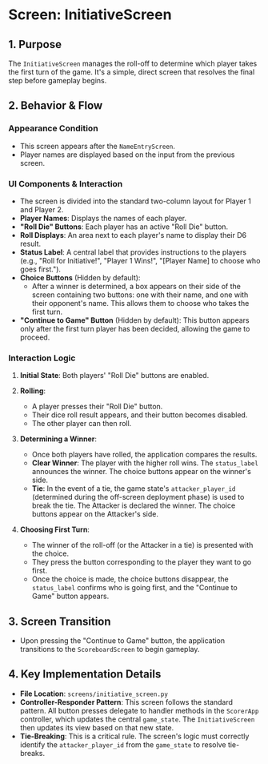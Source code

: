 # Screen: InitiativeScreen

## 1. Purpose

The `InitiativeScreen` manages the roll-off to determine which player takes the first turn of the game. It's a simple, direct screen that resolves the final step before gameplay begins.

## 2. Behavior & Flow

### Appearance Condition

- This screen appears after the `NameEntryScreen`.
- Player names are displayed based on the input from the previous screen.

### UI Components & Interaction

- The screen is divided into the standard two-column layout for Player 1 and Player 2.
- **Player Names**: Displays the names of each player.
- **"Roll Die" Buttons**: Each player has an active "Roll Die" button.
- **Roll Displays**: An area next to each player's name to display their D6 result.
- **Status Label**: A central label that provides instructions to the players (e.g., "Roll for Initiative!", "Player 1 Wins!", "[Player Name] to choose who goes first.").
- **Choice Buttons** (Hidden by default):
  - After a winner is determined, a box appears on their side of the screen containing two buttons: one with their name, and one with their opponent's name. This allows them to choose who takes the first turn.
- **"Continue to Game" Button** (Hidden by default): This button appears only after the first turn player has been decided, allowing the game to proceed.

### Interaction Logic

1.  **Initial State**: Both players' "Roll Die" buttons are enabled.

2.  **Rolling**:

    - A player presses their "Roll Die" button.
    - Their dice roll result appears, and their button becomes disabled.
    - The other player can then roll.

3.  **Determining a Winner**:

    - Once both players have rolled, the application compares the results.
    - **Clear Winner**: The player with the higher roll wins. The `status_label` announces the winner. The choice buttons appear on the winner's side.
    - **Tie**: In the event of a tie, the game state's `attacker_player_id` (determined during the off-screen deployment phase) is used to break the tie. The Attacker is declared the winner. The choice buttons appear on the Attacker's side.

4.  **Choosing First Turn**:
    - The winner of the roll-off (or the Attacker in a tie) is presented with the choice.
    - They press the button corresponding to the player they want to go first.
    - Once the choice is made, the choice buttons disappear, the `status_label` confirms who is going first, and the "Continue to Game" button appears.

## 3. Screen Transition

- Upon pressing the "Continue to Game" button, the application transitions to the `ScoreboardScreen` to begin gameplay.

## 4. Key Implementation Details

- **File Location**: `screens/initiative_screen.py`
- **Controller-Responder Pattern**: This screen follows the standard pattern. All button presses delegate to handler methods in the `ScorerApp` controller, which updates the central `game_state`. The `InitiativeScreen` then updates its view based on that new state.
- **Tie-Breaking**: This is a critical rule. The screen's logic must correctly identify the `attacker_player_id` from the `game_state` to resolve tie-breaks.
